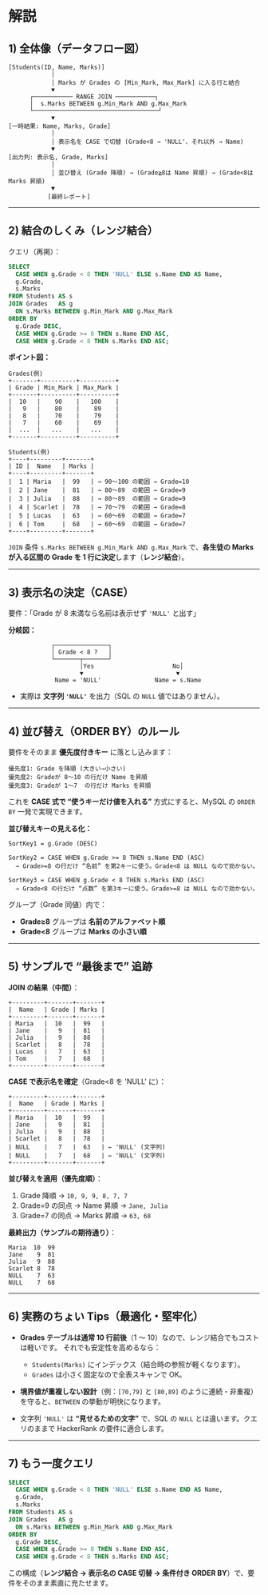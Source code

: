 # 解説

## 1) 全体像（データフロー図）

```text
[Students(ID, Name, Marks)]
            │
            │ Marks が Grades の [Min_Mark, Max_Mark] に入る行と結合
            ▼
      ┌─────────── RANGE JOIN ───────────┐
      │  s.Marks BETWEEN g.Min_Mark AND g.Max_Mark
      └───────────────────────────────────┘
            ▼
[一時結果: Name, Marks, Grade]
            │
            │ 表示名を CASE で切替 (Grade<8 → 'NULL'、それ以外 → Name)
            ▼
[出力列: 表示名, Grade, Marks]
            │
            │ 並び替え (Grade 降順) → (Grade≧8は Name 昇順) → (Grade<8は Marks 昇順)
            ▼
           [最終レポート]
```

---

## 2) 結合のしくみ（レンジ結合）

クエリ（再掲）：

```sql
SELECT
  CASE WHEN g.Grade < 8 THEN 'NULL' ELSE s.Name END AS Name,
  g.Grade,
  s.Marks
FROM Students AS s
JOIN Grades   AS g
  ON s.Marks BETWEEN g.Min_Mark AND g.Max_Mark
ORDER BY
  g.Grade DESC,
  CASE WHEN g.Grade >= 8 THEN s.Name END ASC,
  CASE WHEN g.Grade < 8 THEN s.Marks END ASC;
```

**ポイント図：**

```text
Grades(例)
+-------+----------+----------+
| Grade | Min_Mark | Max_Mark |
+-------+----------+----------+
|  10   |    90    |   100    |
|   9   |    80    |    89    |
|   8   |    70    |    79    |
|   7   |    60    |    69    |
|  ...  |   ...    |   ...    |
+-------+----------+----------+

Students(例)
+----+---------+-------+
| ID |  Name   | Marks |
+----+---------+-------+
|  1 | Maria   |  99   | → 90～100 の範囲 → Grade=10
|  2 | Jane    |  81   | → 80～89  の範囲 → Grade=9
|  3 | Julia   |  88   | → 80～89  の範囲 → Grade=9
|  4 | Scarlet |  78   | → 70～79  の範囲 → Grade=8
|  5 | Lucas   |  63   | → 60～69  の範囲 → Grade=7
|  6 | Tom     |  68   | → 60～69  の範囲 → Grade=7
+----+---------+-------+
```

`JOIN` 条件
`s.Marks BETWEEN g.Min_Mark AND g.Max_Mark`
で、**各生徒の Marks が入る区間の Grade を 1 行に決定**します（**レンジ結合**）。

---

## 3) 表示名の決定（CASE）

要件：「Grade が 8 未満なら名前は表示せず `'NULL'` と出す」

**分岐図：**

```text
            ┌───────────────┐
            │ Grade < 8 ?   │
            └───────┬───────┘
                    │Yes                      No│
                    ▼                          ▼
             Name = 'NULL'               Name = s.Name
```

- 実際は **文字列 `'NULL'`** を出力（SQL の `NULL` 値ではありません）。

---

## 4) 並び替え（ORDER BY）のルール

要件をそのまま **優先度付きキー** に落とし込みます：

```text
優先度1: Grade を降順 (大きい→小さい)
優先度2: Gradeが 8～10 の行だけ Name を昇順
優先度3: Gradeが 1～7  の行だけ Marks を昇順
```

これを **CASE 式で “使うキーだけ値を入れる”** 方式にすると、MySQL の `ORDER BY` 一発で実現できます。

**並び替えキーの見える化：**

```text
SortKey1 = g.Grade (DESC)

SortKey2 = CASE WHEN g.Grade >= 8 THEN s.Name END (ASC)
  → Grade>=8 の行だけ “名前” を第2キーに使う。Grade<8 は NULL なので効かない。

SortKey3 = CASE WHEN g.Grade < 8 THEN s.Marks END (ASC)
  → Grade<8 の行だけ “点数” を第3キーに使う。Grade>=8 は NULL なので効かない。
```

グループ（Grade 同値）内で：

- **Grade≥8** グループは **名前のアルファベット順**
- **Grade<8** グループは **Marks の小さい順**

---

## 5) サンプルで “最後まで” 追跡

**JOIN の結果（中間）**：

```text
+---------+-------+-------+
|  Name   | Grade | Marks |
+---------+-------+-------+
| Maria   |  10   |  99   |
| Jane    |   9   |  81   |
| Julia   |   9   |  88   |
| Scarlet |   8   |  78   |
| Lucas   |   7   |  63   |
| Tom     |   7   |  68   |
+---------+-------+-------+
```

**CASE で表示名を確定**（Grade<8 を 'NULL' に）：

```text
+---------+-------+-------+
|  Name   | Grade | Marks |
+---------+-------+-------+
| Maria   |  10   |  99   |
| Jane    |   9   |  81   |
| Julia   |   9   |  88   |
| Scarlet |   8   |  78   |
| NULL    |   7   |  63   | ← 'NULL' (文字列)
| NULL    |   7   |  68   | ← 'NULL' (文字列)
+---------+-------+-------+
```

**並び替えを適用（優先度順）**：

1. Grade 降順 → `10, 9, 9, 8, 7, 7`
2. Grade=9 の同点 → Name 昇順 → `Jane, Julia`
3. Grade=7 の同点 → Marks 昇順 → `63, 68`

**最終出力（サンプルの期待通り）**：

```text
Maria  10  99
Jane    9  81
Julia   9  88
Scarlet 8  78
NULL    7  63
NULL    7  68
```

---

## 6) 実務のちょい Tips（最適化・堅牢化）

- **Grades テーブルは通常 10 行前後**（1 ～ 10）なので、レンジ結合でもコストは軽いです。
  それでも安定性を高めるなら：
    - `Students(Marks)` にインデックス（結合時の参照が軽くなります）。
    - `Grades` は小さく固定なので全表スキャンで OK。

- **境界値が重複しない設計**（例：`[70,79]` と `[80,89]` のように連続・非重複）を守ると、`BETWEEN` の挙動が明快になります。
- 文字列 `'NULL'` は **“見せるための文字”** で、SQL の `NULL` とは違います。クエリのままで HackerRank の要件に適合します。

---

## 7) もう一度クエリ

```sql
SELECT
  CASE WHEN g.Grade < 8 THEN 'NULL' ELSE s.Name END AS Name,
  g.Grade,
  s.Marks
FROM Students AS s
JOIN Grades   AS g
  ON s.Marks BETWEEN g.Min_Mark AND g.Max_Mark
ORDER BY
  g.Grade DESC,
  CASE WHEN g.Grade >= 8 THEN s.Name END ASC,
  CASE WHEN g.Grade < 8 THEN s.Marks END ASC;
```

この構成（**レンジ結合 → 表示名の CASE 切替 → 条件付き ORDER BY**）で、要件をそのまま素直に充たせます。
